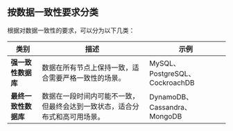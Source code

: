 
## 按数据一致性要求分类

根据对数据一致性的要求，可以分为以下几类：

| **类别**                | **描述**                                                                                     | **示例**                             |
|-------------------------|---------------------------------------------------------------------------------------------|-------------------------------------|
| **强一致性数据库**        | 数据在所有节点上保持一致，适合需要严格一致性的场景。                                             | MySQL、PostgreSQL、CockroachDB       |
| **最终一致性数据库**      | 数据在一段时间内可能不一致，但最终会达到一致状态，适合分布式和高可用场景。                           | DynamoDB、Cassandra、MongoDB        |
